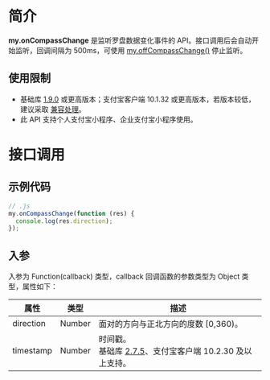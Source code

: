 # 简介

**my.onCompassChange** 是监听罗盘数据变化事件的 API。接口调用后会自动开始监听，回调间隔为 500ms，可使用 [my.offCompassChange()](https://opendocs.alipay.com/mini/api/xf671t) 停止监听。

## 使用限制

- 基础库 [1.9.0](https://opendocs.alipay.com/mini/framework/lib) 或更高版本；支付宝客户端 10.1.32 或更高版本，若版本较低，建议采取 [兼容处理](/mini/framework/compatibility)。
- 此 API 支持个人支付宝小程序、企业支付宝小程序使用。

# 接口调用

## 示例代码

```javascript
// .js
my.onCompassChange(function (res) {
  console.log(res.direction);
});
```

## 入参

入参为 Function(callback) 类型，callback 回调函数的参数类型为 Object 类型，属性如下：

| **属性** | **类型** | **描述** |
| --- | --- | --- |
| direction | Number | 面对的方向与正北方向的度数 [0,360)。 |
| timestamp | Number | 时间戳。<br />基础库 [2.7.5](https://opendocs.alipay.com/mini/framework/lib-upgrade-v2)、支付宝客户端 10.2.30 及以上支持。 |
